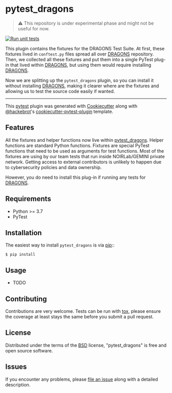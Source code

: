 # pytest_dragons

> :warning: This repository is under experimental phase and might not be useful for now.

[![Run unit tests](https://github.com/GeminiDRSoftware/pytest_dragons/actions/workflows/unit-tests.yml/badge.svg)](https://github.com/GeminiDRSoftware/pytest_dragons/actions/workflows/unit-tests.yml)

This plugin contains the fixtures for the DRAGONS Test Suite. At first, these 
fixtures lived in `conftest.py` files spread all over [DRAGONS] repository. 
Then, we collected all these fixtures and put them into a single PyTest plug-in 
that lived within [DRAGONS], but using them would require installing [DRAGONS]. 

Now we are splitting up the `pytest_dragons` plugin, so you can install it 
without installing [DRAGONS], making it clearer where are the fixtures and 
allowing us to test the source code easily if wanted. 

----
This [pytest] plugin was generated with [Cookiecutter] along with 
[@hackebrot]'s [cookiecutter-pytest-plugin] template.


## Features

All the fixtures and helper functions now live within [pytest_dragons]. Helper functions 
are standard Python functions. Fixtures are special PyTest functions that need to be 
used as arguments for test functions.  Most of the fixtures are using by our team 
tests that run inside NOIRLab/GEMINI private network.  Getting access to external 
contributors is unlikely to happen due to cybersecurity policies and data ownership. 

However, you do need to install this plug-in if running any tests for [DRAGONS].


## Requirements
* Python >= 3.7
* PyTest 


## Installation

The easiest way to install `pytest_dragons` is via [pip]::

    $ pip install 


## Usage
* TODO

## Contributing
Contributions are very welcome. Tests can be run with [tox], please ensure
the coverage at least stays the same before you submit a pull request.

## License
Distributed under the terms of the [BSD] license, "pytest_dragons" is free and 
open source software.


## Issues
If you encounter any problems, please [file an issue] along with a detailed 
description.

[BSD]: http://opensource.org/licenses/BSD-3-Clause
[cookiecutter-pytest-plugin]: https://github.com/pytest-dev/cookiecutter-pytest-plugin
[Cookiecutter]: https://github.com/audreyr/cookiecutter
[DRAGONS]: https://github.com/GeminiDRSoftware/DRAGONS 
[file an issue]: https://github.com/b1quint/pytest-dragons/issues
[pip]: https://pypi.org/project/pip/
[pytest]: https://github.com/pytest-dev/pytest
[pytest_dragons]: https://github.com/GeminiDRSoftware/pytest_dragons/blob/main/pytest_dragons.py
[PyPI]: https://pypi.org/project
[tox]: https://tox.readthedocs.io/en/latest/
[@hackebrot]: https://github.com/hackebrot
